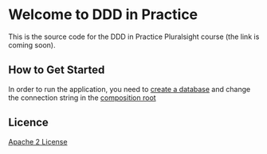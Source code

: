 Welcome to DDD in Practice
=====================

This is the source code for the DDD in Practice Pluralsight course (the link is coming soon).

How to Get Started
--------------

In order to run the application, you need to [create a database][L2] and change the connection string in the [composition root][L3]

Licence
--------------
[Apache 2 License][L1]

[L2]: DBCreationScript.txt
[L3]: DddInPractice.UI/App.xaml.cs
[L1]: http://www.apache.org/licenses/LICENSE-2.0
